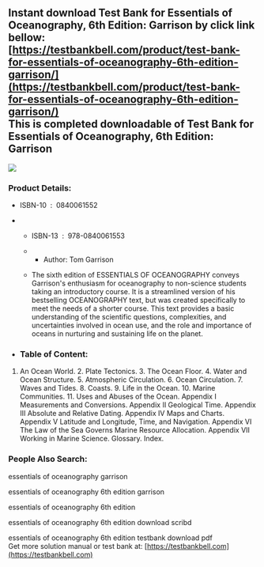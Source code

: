 Instant download **Test Bank for Essentials of Oceanography, 6th Edition: Garrison** by click link bellow:  
[https://testbankbell.com/product/test-bank-for-essentials-of-oceanography-6th-edition-garrison/](https://testbankbell.com/product/test-bank-for-essentials-of-oceanography-6th-edition-garrison/)  
This is completed downloadable of Test Bank for Essentials of Oceanography, 6th Edition: Garrison
-------------------------------------------------------------------------------------------------


![](https://testbankbell.com/wp-content/uploads/2023/05/essentials-of-oceanography-garrison-6th-tb.jpg)
### Product Details:


* ISBN-10 ‏ : ‎ 0840061552
* * ISBN-13 ‏ : ‎ 978-0840061553
  * * Author: Tom Garrison
   
  * The sixth edition of ESSENTIALS OF OCEANOGRAPHY conveys Garrison's enthusiasm for oceanography to non-science students taking an introductory course. It is a streamlined version of his bestselling OCEANOGRAPHY text, but was created specifically to meet the needs of a shorter course. This text provides a basic understanding of the scientific questions, complexities, and uncertainties involved in ocean use, and the role and importance of oceans in nurturing and sustaining life on the planet.
 
* ### Table of Content:

1. An Ocean World. 2. Plate Tectonics. 3. The Ocean Floor. 4. Water and Ocean Structure. 5. Atmospheric Circulation. 6. Ocean Circulation. 7. Waves and Tides. 8. Coasts. 9. Life in the Ocean. 10. Marine Communities. 11. Uses and Abuses of the Ocean. Appendix I Measurements and Conversions. Appendix II Geological Time. Appendix III Absolute and Relative Dating. Appendix IV Maps and Charts. Appendix V Latitude and Longitude, Time, and Navigation. Appendix VI The Law of the Sea Governs Marine Resource Allocation. Appendix VII Working in Marine Science. Glossary. Index.

### People Also Search:


essentials of oceanography garrison

essentials of oceanography 6th edition garrison

essentials of oceanography 6th edition

essentials of oceanography 6th edition download scribd

essentials of oceanography 6th edition testbank download pdf  
 Get more solution manual or test bank at: [https://testbankbell.com](https://testbankbell.com)
